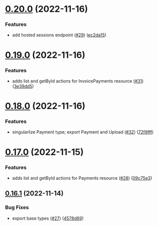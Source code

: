 # [0.20.0](https://github.com/artaio/arta-node/compare/v0.19.0...v0.20.0) (2022-11-16)


### Features

* add hosted sessions endpoint ([#29](https://github.com/artaio/arta-node/issues/29)) ([ec2da15](https://github.com/artaio/arta-node/commit/ec2da158d4b812c15cd46ab70000850764b9aea9))



# [0.19.0](https://github.com/artaio/arta-node/compare/v0.18.0...v0.19.0) (2022-11-16)


### Features

* adds list and getById actions for InvoicePayments resource ([#31](https://github.com/artaio/arta-node/issues/31)) ([3e39dd5](https://github.com/artaio/arta-node/commit/3e39dd5792ad477965f0052c3b5ad606b86d645c))



# [0.18.0](https://github.com/artaio/arta-node/compare/v0.17.0...v0.18.0) (2022-11-16)


### Features

* singularlize Payment type; export Payment and Upload ([#32](https://github.com/artaio/arta-node/issues/32)) ([72f8fff](https://github.com/artaio/arta-node/commit/72f8fff99ff94e7d2bd3c96db3d4885146c29e1a))



# [0.17.0](https://github.com/artaio/arta-node/compare/v0.16.1...v0.17.0) (2022-11-15)


### Features

* adds list and getById actions for Payments resource ([#28](https://github.com/artaio/arta-node/issues/28)) ([09c75e3](https://github.com/artaio/arta-node/commit/09c75e31cbd78849d375d26330a2a07f1caa32f3))



## [0.16.1](https://github.com/artaio/arta-node/compare/v0.16.0...v0.16.1) (2022-11-14)


### Bug Fixes

* export base types ([#27](https://github.com/artaio/arta-node/issues/27)) ([4578d69](https://github.com/artaio/arta-node/commit/4578d69e9950963b3f766465c45056057c0b026c))



